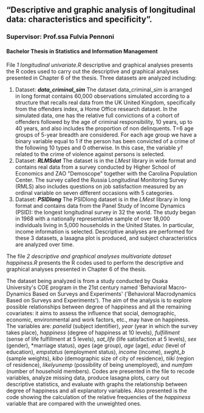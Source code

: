 ## “Descriptive and graphic analysis of longitudinal data: characteristics and specificity”.
### Supervisor: Prof.ssa Fulvia Pennoni
#### Bachelor Thesis in Statistics and Information Management

File *1 longitudinal univariate.R* descriptive and graphical analyses presents the R codes used to carry out the descriptive and graphical analyses presented in Chapter 6 of the thesis. Three datasets are analyzed including:
1. Dataset: ***data_criminal_sim***
The dataset data_criminal_sim is arranged in long format contains 60,000 observations simulated according to a structure that recalls real data from the UK 
United Kingdom, specifically from the offenders index, a Home Office research dataset. In the simulated data, one has the relative full convictions of a cohort of offenders followed by the age of criminal responsibility, 10 years, up to 40 years, and also includes the proportion of non 
delinquents. T=6 age groups of 5-year breadth are considered. For each age group we have a binary variable equal to 1 if the person has been convicted of a crime of the following 10 types and 0 otherwise. In this case, the variable *y1* related to the crime of violence against persons is selected.
2. Dataset: ***RLMSdat***
The dataset is in the *LMest* library in wide format and contains real data from a survey conducted by Higher School of Economics and ZAO "Demoscope" together with the Carolina Population Center. The survey called the Russia Longitudinal Monitoring Survey (RMLS) also includes questions on job satisfaction 
measured by an ordinal variable on seven different occasions with 5 categories.
3. Dataset: ***PSIDlong***
The PSIDlong dataset is in the *LMest* library in long format and contains data from the Panel Study of Income Dynamics (PSID): the longest longitudinal survey in 32 the world.  The study began in 1968 with a nationally representative sample of over 18,000 individuals living in 5,000 households in the United States. In particular, income information is selected. 
Descriptive analyses are performed for these 3 datasets, a lasagna plot is produced, and subject characteristics are analyzed over time.

The file *2 descriptive and graphical analyses multivariate dataset happiness.R* presents the R codes used to perform the descriptive and graphical analyses presented in Chapter 6 of the thesis.  

The dataset being analyzed is from a study conducted by Osaka University's COE program in the 21st century named 'Behavioral Macro-Dynamics Based 
on Surveys and Experiments' ('Behavioral Macrodynamics Based on Surveys and Experiments').
The aim of the analysis is to explore possible relationships between degree of happiness and all the remaining covariates: it aims to assess the influence that social, demographic, economic, environmental and work factors, etc., may have on happiness. 
The variables are: 
*panelid* (subject identifier), *year* (year in which the survey takes place), *happiness* (degree of happiness at 10 levels), *fulfillment* (sense of life fulfillment at 5 levels), *sat_life* (life satisfaction at 5 levels), *sex* (gender), *marriage status), *ages* (age group), *age* (age), *educ* (level of education), *empstatus* (employment status), *income* (income), *swght_b* (sample weights), *kibo* (demographic size of city of residence), *tiiki* (region of residence), *likelyunemp* (possibility of being unemployed), and *numfam* (number of household members).
Codes are presented in the file to recode variables, analyze missing data, produce lasagna plots, carry out descriptive statistics, and evaluate with graphs the relationship between degree of happiness and all explanatory variables. Also presented is the code showing the calculation of the relative frequencies of the *happiness* variable that are compared with the unweighted ones. 
